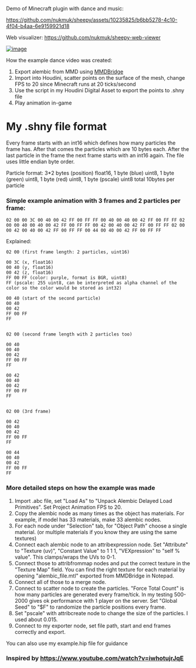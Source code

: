 Demo of Minecraft plugin with dance and music:

https://github.com/nukmuk/sheepy/assets/10235825/b6bb5278-4c10-4f04-b4aa-6e9159921d18

Web visualizer: https://github.com/nukmuk/sheepy-web-viewer

[![image](https://github.com/user-attachments/assets/08f5e060-dbe3-4492-b59c-ac0f5919db25)](https://sheepy-web-viewer.vercel.app/)


How the example dance video was created:

1. Export alembic from MMD using [MMDBridge](https://github.com/uimac/mmdbridge)
2. Import into Houdini, scatter points on the surface of the mesh, change FPS to 20 since Minecraft runs at 20 ticks/second
3. Use the script in my Houdini Digital Asset to export the points to .shny file
4. Play animation in-game

# My .shny file format

Every frame starts with an int16 which defines how many particles the frame has. After that comes the particles which are 10 bytes each. After the last particle in the frame the next frame starts with an int16 again. The file uses little endian byte order.

Particle format: 3\*2 bytes (position) float16, 1 byte (blue) uint8, 1 byte (green) uint8, 1 byte (red) uint8, 1 byte (pscale) uint8
total 10bytes per particle

### Simple example animation with 3 frames and 2 particles per frame:

```hex
02 00 00 3C 00 40 00 42 FF 00 FF FF 00 40 00 40 00 42 FF 00 FF FF 02 00 00 40 00 40 00 42 FF 00 FF FF 00 42 00 40 00 42 FF 00 FF FF 02 00 00 42 00 40 00 42 FF 00 FF FF 00 44 00 40 00 42 FF 00 FF FF
```

Explained:

```hex
02 00 (first frame length: 2 particles, uint16)

00 3C (x, float16)
00 40 (y, float16)
00 42 (z, float16)
FF 00 FF (color: purple, format is BGR, uint8)
FF (pscale: 255 uint8, can be interpreted as alpha channel of the color so the color would be stored as int32)

00 40 (start of the second particle)
00 40
00 42
FF 00 FF
FF


02 00 (second frame length with 2 particles too)

00 40
00 40
00 42
FF 00 FF
FF

00 42
00 40
00 42
FF 00 FF
FF


02 00 (3rd frame)

00 42
00 40
00 42
FF 00 FF
FF

00 44
00 40
00 42
FF 00 FF
FF
```

### More detailed steps on how the example was made

1. Import .abc file, set "Load As" to "Unpack Alembic Delayed Load Primitives". Set Project Animation FPS to 20.
2. Copy the alembic node as many times as the object has materials. For example, if model has 33 materials, make 33 alembic nodes.
3. For each node under "Selection" tab, for "Object Path" choose a single material. (or multiple materials if you know they are using the same textures)
4. Connect each alembic node to an attribexpression node. Set "Attribute" to "Texture (uv)", "Constant Value" to 1 1 1, "VEXpression" to "self % value". This clamps/wraps the UVs to 0-1.
5. Connect those to attribfrommap nodes and put the correct texture in the "Texture Map" field. You can find the right texture for each material by opening "alembic_file.mtl" exported from MMDBridge in Notepad.
6. Connect all of those to a merge node.
7. Connect to scatter node to create the particles. "Force Total Count" is how many particles are generated every frame/tick. In my testing 500-2000 gives ok performance with 1 player on the server. Set "Global Seed" to "$F" to randomize the particle positions every frame.
8. Set "pscale" with attribcreate node to change the size of the particles. I used about 0.015.
9. Connect to my exporter node, set file path, start and end frames correctly and export.

You can also use my example.hip file for guidance

### Inspired by https://www.youtube.com/watch?v=iwhotujrJqE
